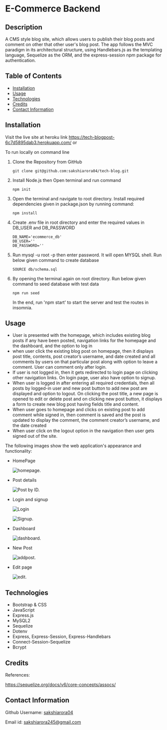 # E-Commerce Backend

## Description

A CMS style blog site, which allows users to publish their blog posts and comment on other that other user's blog post. The app follows the MVC paradigm in its architectural structure, using Handlebars.js as the templating language, Sequelize as the ORM, and the express-session npm package for authentication.


## Table of Contents

- [Installation](#installation)
- [Usage](#usage)
- [Technologies](#technologies)
- [Credits](#credits)
- [Contact Information](#contact-information)

## Installation

Visit the live site at heroku link https://tech-blogpost-6c7d5895dab3.herokuapp.com/ or

To run locally on command line

1. Clone the Repository from GitHub
   ```
   git clone git@github.com:sakshiarora04/tech-blog.git
   ```
2. Install Node.js then Open terminal and run command
   ```
   npm init
   ```
3. Open the terminal and navigate to root directory. Install required dependencies given in package.json by running command:
   ```
   npm install
   ```
4. Create .env file in root directory and enter the required values in DB_USER and DB_PASSWORD

   ```
   DB_NAME='ecommerce_db'
   DB_USER=''
   DB_PASSWORD=''   
   ```   
5. Run mysql -u root -p then enter password. It will open MYSQL shell. Run below given command to create database

   ```
   SOURCE db/schema.sql
   ```
6. By opening the terminal again on root directory. Run below given command to seed database with test data

   ```
   npm run seed
   ```
    In the end, run 'npm start' to start the server and test the routes in insomnia.

## Usage

- User is presented with the homepage, which includes existing blog posts if any have been posted, navigation links for the homepage and the dashboard, and the option to log in
- when user click the existing blog post on homepage, then it displays post title, contents, post creator’s username, and date created and all comments by users on that particular post along with option to leave a comment. User can comment only after login.
- If user is not logged in, then it gets redirected to login page on clicking other navigation links. On login page, user also have option to signup.  
- When user is logged in after entering all required credentials, then all posts by logged-in user and new post button to add new post are displayed and option to logout. On clicking the post title, a new page is opened to edit or delete post and on clicking new post button, it displays a form to create new blog post having fields title and content.
- When user goes to homepage and clicks on existing post to add comment while signed in, then comment is saved and the post is updated to display the comment, the comment creator’s username, and the date created
- When user click on the logout option in the navigation then user gets signed out of the site.


The following images show the web application's appearance and functionality:

- HomePage

  ![homepage.](./public/images/homepage.jpg)

- Post details

  ![Post by ID.](./public/images/post-details.jpg)

- Login and signup

  ![Login](./public/images/login.jpg)

  ![Signup.](./public/images/signup.jpg)

- Dashboard

  ![dashboard.](./public/images/dashboard.jpg)

- New Post

  ![addpost.](./public/images/newpost.jpg)

- Edit page

  ![edit.](./public/images/edit.jpg)

## Technologies

* Bootstrap & CSS
* JavaScript
* Express.js
* MySQL2
* Sequelize
* Dotenv
* Express, Express-Session, Express-Handlebars
* Connect-Session-Sequelize
* Bcrypt


## Credits

References:

https://sequelize.org/docs/v6/core-concepts/assocs/

## Contact Information

Github Username: [sakshiarora04](https://github.com/sakshiarora04)

Email id: sakshiarora245@gmail.com
